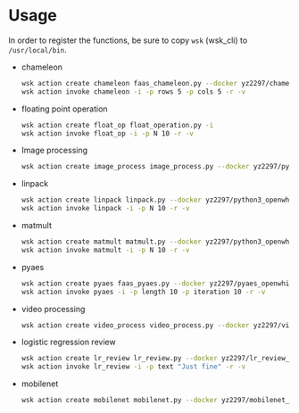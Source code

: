 # Usage

In order to register the functions, be sure to copy `wsk` (wsk_cli) to `/usr/local/bin`. 


- chameleon

	```bash
	wsk action create chameleon faas_chameleon.py --docker yz2297/chameleon_openwhisk --web raw -i --memory 1024
	wsk action invoke chameleon -i -p rows 5 -p cols 5 -r -v
	```

- floating point operation

	```bash
	wsk action create float_op float_operation.py -i 
	wsk action invoke float_op -i -p N 10 -r -v
	```

- Image processing

	```bash
	wsk action create image_process image_process.py --docker yz2297/python3_openwhisk --web raw -i
	```


- linpack

	```bash
	wsk action create linpack linpack.py --docker yz2297/python3_openwhisk --web raw --memory 1024 -i
	wsk action invoke linpack -i -p N 10 -r -v
	```

- matmult

	```bash
	wsk action create matmult matmult.py --docker yz2297/python3_openwhisk --web raw --memory 1024 -i
	wsk action invoke matmult -i -p N 10 -r -v
	```

- pyaes

	```bash
	wsk action create pyaes faas_pyaes.py --docker yz2297/pyaes_openwhisk --web raw -i
	wsk action invoke pyaes -i -p length 10 -p iteration 10 -r -v
	```

- video processing

	```bash
	wsk action create video_process video_process.py --docker yz2297/video_process_openwhisk --web raw -i
	```

- logistic regression review

	```bash
	wsk action create lr_review lr_review.py --docker yz2297/lr_review_openwhisk --web raw -i
	wsk action invoke lr_review -i -p text "Just fine" -r -v
	```

- mobilenet

	```bash
	wsk action create mobilenet mobilenet.py --docker yz2297/mobilenet_openwhisk --web raw -i
	```

